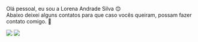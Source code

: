   Olá pessoal, eu sou a Lorena Andrade Silva :blush: <br>
  Abaixo deixei alguns contatos para que caso vocês queiram, possam fazer contato comigo. :yellow_heart:
  
  <a href = "mailto: lorenasandrade@gmail.com"><img src="https://img.shields.io/badge/-Gmail-%23333?style=for-the-badge&logo=gmail&logoColor=white" target="_blank"></a>
  <a href="https://www.linkedin.com/in/lorena-silva-ba3aa6103/" target="_blank"><img src="https://img.shields.io/badge/-LinkedIn-%230077B5?style=for-the-badge&logo=linkedin&logoColor=white" target="_blank"></a> 

